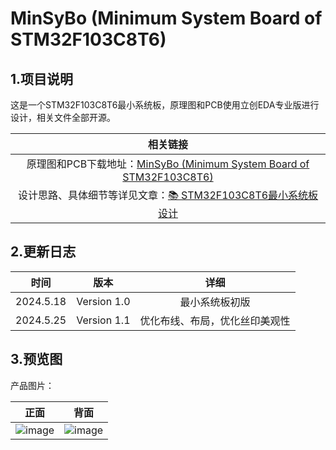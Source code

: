 # MinSyBo (Minimum System Board of STM32F103C8T6)
## 1.项目说明
这是一个STM32F103C8T6最小系统板，原理图和PCB使用立创EDA专业版进行设计，相关文件全部开源。

| 相关链接 |
| :------: |
| 原理图和PCB下载地址：[MinSyBo (Minimum System Board of STM32F103C8T6)](https://www.writebug.com/code/90657564-1c05-11ef-a772-0242c0a81018) |
| 设计思路、具体细节等详见文章：[📚 STM32F103C8T6最小系统板设计](https://www.writebug.com/article/17d10f98-1bfe-11ef-a772-0242c0a81018) |

## 2.更新日志
| 时间 | 版本 | 详细 |
| :------: | :------: | :------: |
| 2024.5.18 | Version 1.0 | 最小系统板初版 |
|2024.5.25|Version 1.1|优化布线、布局，优化丝印美观性|

## 3.预览图
产品图片：

| 正面 | 背面 |
| :------: | :------: |
|![image](https://gitee.com/dy130810/images_house/raw/master/pic/20240601/152422705-1.png) | ![image](https://gitee.com/dy130810/images_house/raw/master/pic/20240601/152449634-1.png)|

